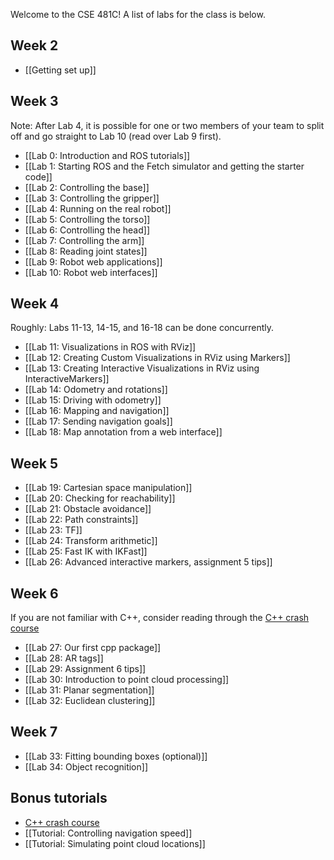 Welcome to the CSE 481C! A list of labs for the class is below.

## Week 2
- [[Getting set up]]

## Week 3
Note: After Lab 4, it is possible for one or two members of your team to split off and go straight to Lab 10 (read over Lab 9 first).

- [[Lab 0: Introduction and ROS tutorials]]
- [[Lab 1: Starting ROS and the Fetch simulator and getting the starter code]]
- [[Lab 2: Controlling the base]]
- [[Lab 3: Controlling the gripper]]
- [[Lab 4: Running on the real robot]]
- [[Lab 5: Controlling the torso]]
- [[Lab 6: Controlling the head]]
- [[Lab 7: Controlling the arm]]
- [[Lab 8: Reading joint states]]
- [[Lab 9: Robot web applications]]
- [[Lab 10: Robot web interfaces]]

## Week 4
Roughly: Labs 11-13, 14-15, and 16-18 can be done concurrently.
- [[Lab 11: Visualizations in ROS with RViz]]
- [[Lab 12: Creating Custom Visualizations in RViz using Markers]]
- [[Lab 13: Creating Interactive Visualizations in RViz using InteractiveMarkers]]
- [[Lab 14: Odometry and rotations]]
- [[Lab 15: Driving with odometry]]
- [[Lab 16: Mapping and navigation]]
- [[Lab 17: Sending navigation goals]]
- [[Lab 18: Map annotation from a web interface]]

## Week 5
- [[Lab 19: Cartesian space manipulation]]
- [[Lab 20: Checking for reachability]]
- [[Lab 21: Obstacle avoidance]]
- [[Lab 22: Path constraints]]
- [[Lab 23: TF]]
- [[Lab 24: Transform arithmetic]]
- [[Lab 25: Fast IK with IKFast]]
- [[Lab 26: Advanced interactive markers, assignment 5 tips]]

## Week 6
If you are not familiar with C++, consider reading through the [C++ crash course](https://github.com/cse481wi18/cse481wi18/wiki/Cpp-crash-course)

- [[Lab 27: Our first cpp package]]
- [[Lab 28: AR tags]]
- [[Lab 29: Assignment 6 tips]]
- [[Lab 30: Introduction to point cloud processing]]
- [[Lab 31: Planar segmentation]]
- [[Lab 32: Euclidean clustering]]

## Week 7
- [[Lab 33: Fitting bounding boxes (optional)]]
- [[Lab 34: Object recognition]]

## Bonus tutorials
- [C++ crash course](https://github.com/cse481wi18/cse481wi18/wiki/Cpp-crash-course)
- [[Tutorial: Controlling navigation speed]]
- [[Tutorial: Simulating point cloud locations]]